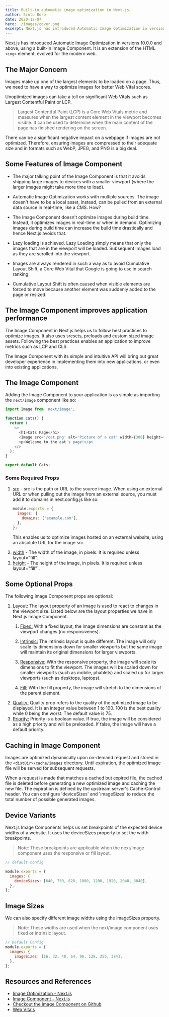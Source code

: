 ```yaml
---
title: Built-in automatic image optimization in Next.js.
author: Sintu Boro
date: 2020-12-07
hero: ./images/cover.png
excerpt: Next.js has introduced Automatic Image Optimization in versions 10.0.0 and above, using a built-in Image Component.
---
```


Next.js has introduced Automatic Image Optimization in versions 10.0.0 and above, using a built-in Image Component. It is an extension of the HTML `<img>` element, evolved for the modern web.

## The Major Concern

Images make up one of the largest elements to be loaded on a page. Thus, we need to have a way to optimize images for better Web Vital scores.

Unoptimized images can take a toll on significant Web Vitals such as Largest Contentful Paint or LCP.

> Largest Contentful Paint (LCP) is a Core Web Vitals metric and measures when the largest content element in the viewport becomes visible. It can be used to determine when the main content of the page has finished rendering on the screen.

There can be a significant negative impact on a webpage if images are not optimized. Therefore, ensuring images are compressed to their adequate size and in formats such as WebP, JPEG, and PNG is a big deal.

## Some Features of Image Component

- The major talking point of the Image Component is that it avoids shipping large images to devices with a smaller viewport (where the larger images might take more time to load).

- Automatic Image Optimization works with multiple sources. The image doesn't have to be a local asset, instead, can be pulled from an external data source in real-time, like a CMS. How?

- The Image Component doesn't optimize images during build time. Instead, it optimizes images in real-time or when in demand. Optimizing images during build time can increase the build time drastically and hence Next.js avoids that.

- Lazy loading is achieved. Lazy Loading simply means that only the images that are in the viewport will be loaded. Subsequent images load as they are scrolled into the viewport.

- Images are always rendered in such a way as to avoid Cumulative Layout Shift, a Core Web Vital that Google is going to use in search ranking.

- Cumulative Layout Shift is often caused when visible elements are forced to move because another element was suddenly added to the page or resized.

## The Image Component improves application performance

The Image Component in Next.js helps us to follow best practices to optimize images. It also uses srcsets, preloads and custom sized image assets. Following the best practices enables an application to improve metrics such as LCP and CLS.

The Image Component with its simple and intuitive API will bring out great developer experience in implementing them into new applications, or even into existing applications.

## The Image Component

Adding the Image Component to your application is as simple as importing the `next/image` component like so:

```js {1}
import Image from 'next/image';

function Cats() {
  return (
    <>
      <h1>Cats Page</h1>
      <Image src='/cat.png' alt='Picture of a cat' width={300} height={300} />
      <p>Welcome to the cat's page!</p>
    </>
  );
}

export default Cats;
```

### Some Required Props

<ol>

<li> <u>src</u> - src is the path or URL to the source image. When using an external URL or when pulling out the image from an external source, you must add it to domains in next.config.js like so:

```js
module.exports = {
  images: {
    domains: ['example.com'],
  },
};
```

This enables us to optimize images hosted on an external website, using an absolute URL for the image src.

</li>

<li> <u>width</u> - The width of the image, in pixels. It is required unless layout="fill".

</li>

<li> <u>height</u> - The height of the image, in pixels. It is required unless layout="fill"`.

</li>

</ol>

## Some Optional Props

The following Image Component props are optional:

<ol>

<li> <u>Layout:</u> The layout property of an image is used to react to changes in the viewport size. Listed below are the layout properties we have in Next.js Image Component.

<ol>

<li>

<u>Fixed:</u> With a fixed layout, the image dimensions are constant as the viewport changes (no responsivenes).

</li>

<li>

<u>Intrinsic:</u> The intrinsic layout is quite different. The image will only scale its dimensions down for smaller viewports but the same image will maintain its original dimensions for larger viewports.

</li>

<li>

<u>Responsive:</u> With the responsive property, the image will scale its dimensions to fit the viewport. The images will be scaled down for smaller viewports (such as mobile, phablets) and scaled up for larger viewports (such as desktops, laptops).

</li>

<li>

<u>Fill:</u> With the fill property, the image will stretch to the dimensions of the parent element.

</li>

</ol>

</li>

<li> <u>Quality:</u> Quality prop refers to the quality of the optimized image to be displayed. It is an integer value between 1 to 100. 100 is the best quality while 0 being the worst. The default value is 75.

</li>

<li> <u>Priority:</u> Priority is a boolean value. If true, the image will be considered as a high priority and will be preloaded. If false, the image will have a default priority.

</li>

</ol>

## Caching in Image Component

Images are optimized dynamically upon on-demand request and stored in the `<distDir>/cache/images` directory. Until expiration, the optimized image file will be served for subsequent requests.

When a request is made that matches a cached but expired file, the cached file is deleted before generating a new optimized image and caching the new file. The expiration is defined by the upstream server's Cache-Control header. You can configure 'deviceSizes' and 'imageSizes' to reduce the total number of possible generated images.

## Device Variants

Next.js Image Components helps us set breakpoints of the expected device widths of a website. It uses the deviceSizes property to set the width breakpoints.

> Note: These breakpoints are applicable when the next/image component uses the responsive or fill layout.

```js
// default config

module.exports = {
  images: {
    deviceSizes: [640, 750, 828, 1080, 1200, 1920, 2048, 3840],
  },
};
```

## Image Sizes

We can also specify different image widths using the imageSizes property.

> Note: These widths are used when the next/image component uses fixed or intrinsic layout.

```javascript
// Default Config
module.exports = {
  images: {
    imageSizes: [16, 32, 48, 64, 96, 128, 256, 384],
  },
};
```

## Resources and References

- [Image Optimization - Next.js](https://nextjs.org/docs/basic-features/image-optimization)
- [Image Component - Next.js](https://nextjs.org/docs/api-reference/next/image)
- [Checkout the Image Component on Github](https://github.com/vercel/next.js/tree/canary/examples/image-component)
- [Web Vitals](https://web.dev/optimize-lcp/)

